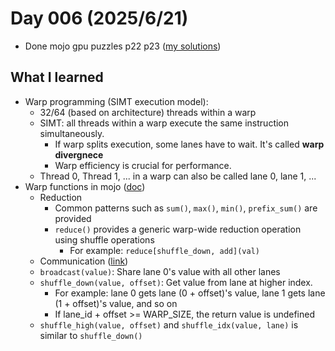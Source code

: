 # Day 006 (2025/6/21)
- Done mojo gpu puzzles p22 p23 ([my solutions](https://github.com/Tcc0403/mojo-gpu-puzzles/tree/solution))


## What I learned
- Warp programming (SIMT execution model):
    - 32/64 (based on architecture) threads within a warp
    - SIMT: all threads within a warp execute the same instruction simultaneously.
        - If warp splits execution, some lanes have to wait. It's called **warp divergnece**
        - Warp efficiency is crucial for performance. 
    - Thread 0, Thread 1, ... in a warp can also be called lane 0, lane 1, ...
- Warp functions in mojo ([doc](https://docs.modular.com/mojo/stdlib/gpu/warp/#functions)) 
    - Reduction 
        - Common patterns such as `sum()`, `max()`, `min()`, `prefix_sum()` are provided
        - `reduce()` provides a generic warp-wide reduction operation using shuffle operations
            - For example: `reduce[shuffle_down, add](val)`
    - Communication ([link](https://builds.modular.com/puzzles/puzzle_23/puzzle_23.html#warp-communication-operations-in-mojo))
    - `broadcast(value)`: Share lane 0's value with all other lanes
    - `shuffle_down(value, offset)`: Get value from lane at higher index. 
        - For example: lane 0 gets lane (0 + offset)'s value, lane 1 gets lane (1 + offset)'s value, and so on
        - If lane_id + offset >= WARP_SIZE, the return value is undefined
    - `shuffle_high(value, offset)` and `shuffle_idx(value, lane)` is similar to `shuffle_down()`